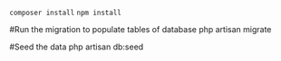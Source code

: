 `composer install`
`npm install`

#Run the migration to populate tables of database
php artisan migrate

#Seed the data
php artisan db:seed